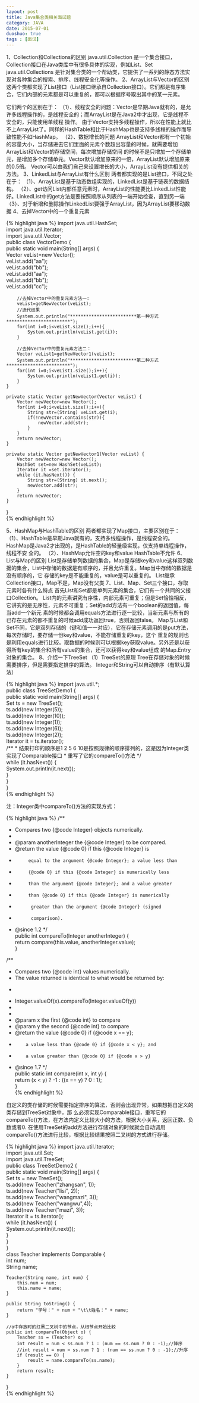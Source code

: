 ```yaml
---
layout: post
title: Java集合类相关面试题
category: JAVA
date: 2015-07-01
duoshuo: true
tags : [面试]
---
```


1、Collection和Collections的区别
java.util.Collection 是一个集合接口，Collection接口在Java类库中有很多具体的实现，例如List、Set
java.util.Collections 是针对集合类的一个帮助类，它提供了一系列的静态方法实现对各种集合的搜索、排序、线程安全化等操作。
2、ArrayList与Vector的区别
这两个类都实现了List接口（List接口继承自Collection接口）。它们都是有序集合，它们内部的元素都是可以重复的，都可以根据序号取出其中的某一元素。

<!-- more -->

它们两个的区别在于：
（1）、线程安全的问题：Vector是早期Java就有的，是允许多线程操作的，是线程安全的；而ArrayList是在Java2中才出现，它是线程不安全的，只能使用单线程
操作。 由于Vector支持多线程操作，所以在性能上就比不上ArrayList了。同样的HashTable相比于HashMap也是支持多线程的操作而导致性能不如HashMap。
（2）、数据增长的问题
ArrayList和Vector都有一个初始的容量大小，当存储进去它们里面的元素个数超出容量的时候，就需要增加ArrayList和Vector的存储空间，每次增加存储空间
的时候不是只增加一个存储单元，是增加多个存储单元。Vector默认增加原来的一倍，ArrayList默认增加原来的0.5倍。
Vector可以由我们自己来设置增长的大小，ArrayList没有提供相关的方法。
3、LinkedList与ArrayList有什么区别
两者都实现的是List接口，不同之处在于：
（1）、ArrayList是基于动态数组实现的，LinkedList是基于链表的数据结构。
（2）、get访问List内部任意元素时，ArrayList的性能要比LinkedList性能好。LinkedList中的get方法是要按照顺序从列表的一端开始检查，直到另一端
（3）、对于新增和删除操作LinkedList要强于ArrayList，因为ArrayList要移动数据
4、去掉Vector中的一个重复元素

{% highlight java %}
import java.util.HashSet;  
import java.util.Iterator;  
import java.util.Vector;  
public class VectorDemo {  
    public static void main(String[] args) {  
        Vector veList=new Vector();  
        veList.add("aa");  
        veList.add("bb");  
        veList.add("aa");  
        veList.add("bb");  
        veList.add("cc");  
          
        //去掉Vector中的重复元素方法一:  
        veList=getNewVector(veList);  
        //迭代结果  
        System.out.println("*************************第一种方式************************");  
        for(int i=0;i<veList.size();i++){  
            System.out.println(veList.get(i));  
        }  
          
        //去掉Vector中的重复元素方法二：  
        Vector veList1=getNewVector1(veList);  
        System.out.println("*************************第二种方式************************");  
        for(int i=0;i<veList1.size();i++){  
            System.out.println(veList1.get(i));  
        }         
    }  
  
    private static Vector getNewVector(Vector veList) {  
        Vector newVector=new Vector();  
        for(int i=0;i<veList.size();i++){  
            String str=(String) veList.get(i);  
            if(!newVector.contains(str)){  
                newVector.add(str);  
            }  
        }  
        return newVector;  
    }  
      
    private static Vector getNewVector1(Vector veList) {  
        Vector newVector=new Vector();  
        HashSet set=new HashSet(veList);  
        Iterator it =set.iterator();  
        while (it.hasNext()) {  
            String str=(String) it.next();  
            newVector.add(str);  
        }  
        return newVector;  
    }  
}  
{% endhighlight %}

5、HashMap与HashTable的区别
两者都实现了Map接口，主要区别在于：
（1）、HashTable是早期Java就有的，支持多线程操作，是线程安全的。HashMap是Java2才出现的，是HashTable的轻量级实现，仅支持单线程操作，线程不安
全的。
（2）、HashMap允许空的key和value  HashTable不允许
6、List与Map的区别
List是存储单列数据的集合，Map是存储key和value这样双列数据的集合，List中存储的数据是有顺序的，并且允许重复。Map当中存储的数据是没有顺序的，它
存储的key是不能重复的，value是可以重复的。
List继承Collection接口，Map不是，Map没有父类
7、List、Map、Set三个接口，存取元素时各有什么特点
首先List和Set都是单列元素的集合，它们有一个共同的父接口Collection。
List内的元素讲究有序性，内部元素可重复；但是Set恰恰相反，它讲究的是无序性，元素不可重复；Set的add方法有一个boolean的返回值，每当add一个新元
素的时候都会调用equals方法进行逐一比较，当新元素与所有的已存在元素的都不重复的时候add成功返回true，否则返回false。
Map与List和Set不同，它是双列存储的（键和值一一对应），它在存储元素调用的是put方法，每次存储时，要存储一份key和value，不能存储重复的key，这个
重复的规则也是利用equals进行比较。取数据的时候则可以根据key获取value。另外还是以获得所有key的集合和所有value的集合，还可以获得key和value组成
的Map.Entry对象的集合。
8、介绍一下TreeSet
（1）TreeSet的原理
Tree在存储对象的时候需要排序，但是需要指定排序的算法。
Integer和String可以自动排序（有默认算法）

{% highlight java %}
import java.util.*;  
public class TreeSetDemo1 {  
    public static void main(String[] args) {  
        Set ts = new TreeSet();  
        ts.add(new Integer(5));  
        ts.add(new Integer(10));  
        ts.add(new Integer(1));  
        ts.add(new Integer(6));  
        ts.add(new Integer(2));  
        Iterator it = ts.iterator();  
        /** 
         * 结果打印的顺序是1 2 5 6 10是按照规律的顺序排列的，这是因为Integer类实现了Comparable接口 
         * 重写了它的compareTo()方法 
         */  
        while (it.hasNext()) {  
            System.out.println(it.next());  
        }  
    }  
}  
{% endhighlight %}

注：Integer类中compareTo()方法的实现方式：

{% highlight java %}
/** 
 * Compares two {@code Integer} objects numerically. 
 * 
 * @param   anotherInteger   the {@code Integer} to be compared. 
 * @return  the value {@code 0} if this {@code Integer} is 
 *          equal to the argument {@code Integer}; a value less than 
 *          {@code 0} if this {@code Integer} is numerically less 
 *          than the argument {@code Integer}; and a value greater 
 *          than {@code 0} if this {@code Integer} is numerically 
 *           greater than the argument {@code Integer} (signed 
 *           comparison). 
 * @since   1.2 
 */  
public int compareTo(Integer anotherInteger) {  
    return compare(this.value, anotherInteger.value);  
}  
  
/** 
 * Compares two {@code int} values numerically. 
 * The value returned is identical to what would be returned by: 
 * <pre> 
 *    Integer.valueOf(x).compareTo(Integer.valueOf(y)) 
 * </pre> 
 * 
 * @param  x the first {@code int} to compare 
 * @param  y the second {@code int} to compare 
 * @return the value {@code 0} if {@code x == y}; 
 *         a value less than {@code 0} if {@code x < y}; and 
 *         a value greater than {@code 0} if {@code x > y} 
 * @since 1.7 
 */  
public static int compare(int x, int y) {  
    return (x < y) ? -1 : ((x == y) ? 0 : 1);  
}  
{% endhighlight %}

自定义的类存储的时候需要指定排序的算法，否则会出现异常。如果想把自定义的类存储到TreeSet对象中，那
么必须实现Comparable接口，重写它的compareTo()方法，在方法内定义比较大小的方法，根据大小关系，返回正数、负数或者0.
在使用TreeSet的add方法进行存储对象的时候就会自动调用compareTo()方法进行比较，根据比较结果按照二叉树的方式进行存储。

{% highlight java %}
import java.util.Iterator;  
import java.util.Set;  
import java.util.TreeSet;  
public class TreeSetDemo2 {  
    public static void main(String[] args) {  
            Set ts = new TreeSet();  
            ts.add(new Teacher("zhangsan", 1));  
            ts.add(new Teacher("lisi", 2));  
            ts.add(new Teacher("wangmazi", 3));  
            ts.add(new Teacher("wangwu",4));  
            ts.add(new Teacher("mazi", 3));  
            Iterator it = ts.iterator();  
            while (it.hasNext()) {  
                System.out.println(it.next());  
            }  
        }  
}  
class Teacher implements Comparable {  
    int num;  
    String name;  
  
    Teacher(String name, int num) {  
        this.num = num;  
        this.name = name;  
    }  
  
    public String toString() {  
        return "学号：" + num + "\t\t姓名：" + name;  
    }  
  
    //o中存放时的红黑二叉树中的节点，从根节点开始比较  
    public int compareTo(Object o) {  
        Teacher ss = (Teacher) o;  
        int result = num < ss.num ? 1 : (num == ss.num ? 0 : -1);//降序  
        //int result = num > ss.num ? 1 : (num == ss.num ? 0 : -1);//升序  
        if (result == 0) {  
            result = name.compareTo(ss.name);  
        }  
        return result;  
    }  
}  
{% endhighlight %}